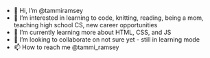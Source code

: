 - 👋 Hi, I’m @tammiramsey
- 👀 I’m interested in learning to code, knitting, reading, being a mom, teaching high school CS, new career opportunities
- 🌱 I’m currently learning more about HTML, CSS, and JS
- 💞️ I’m looking to collaborate on not sure yet - still in learning mode
- 📫 How to reach me @tammi_ramsey

<!---
tammiramsey/tammiramsey is a ✨ special ✨ repository because its `README.md` (this file) appears on your GitHub profile.
You can click the Preview link to take a look at your changes.
--->
